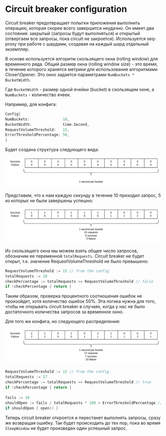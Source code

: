 # Circuit breaker configuration

Circuit breaker предотвращает попытки приложения выполнить операцию, которая скорее всего завершится неудачно. 
Он имеет два состояния: закрытый (запросы будут выполняться) и открытый (отвергаем все запросы, пока
circuit не закроется). Используется seq-proxy при работе с шардами, создавая на каждый шард отдельный экземпляр. 

В основе используется алгоритм скользящего окна (rolling window) для временного ряда.
Общий размер окна (rolling window size) - это время, в течение которого хранятся метрики
для использования алгоритмами Closer\Opener. Это окно задается параметрами `NumBuckets * BucketWidth`.

Где `BucketWidth` - размер одной ячейки (bucket) в скользящем окне, а `NumBuckets` - количество ячеек.

Например, для конфига:

```go
Config{
NumBuckets:               10,
BucketWidth:              time.Second,
RequestVolumeThreshold:   15,
ErrorThresholdPercentage: 50,
}
```

Будет создана структура следующего вида:

![img.png](1.png)

Представим, что к нам каждую секунду в течение 10 приходил запрос, 5 из которых не были завершены успешно:

![img_1.png](2.png)

Из скользящего окна мы можем взять общее число запросов, обозначим ее переменной `totalRequests`.
Circuit breaker не будет открыт, т.к. значение RequestVolumeThreshold не было превышено:

```go
RequestVolumeThreshold := 15 // from the config
totalRequests := 10
checkPercentage := totalRequests >= RequestVolumeThreshold // false
if !checkPercentage { return }
```

Таким образом, проверка процентного соотношения ошибок не произойдет, хотя количество ошибок 50%.
Эта логика нужна для того, чтобы не открывать circuit breaker в случаях, когда у нас не было достаточного
количества запросов за временное окно.

Для того же конфига, но следующего распределения:

![img.png](3.png)

```go
RequestVolumeThreshold := 15 // from the config
totalRequests := 17
checkPercentage := totalRequests >= RequestVolumeThreshold // true
if !checkPercentage { return }

fails := 10
shouldOpen := fails / totalRequests * 100 > ErrorThresholdPercentage // true
if shouldOpen { open() }
```

Теперь circuit breaker откроется и перестанет выполнять запросы, сразу же возвращая ошибку.
Так будет происходить до тех пор, пока во время `SleepWindow` не будет произведен один успешный запрос.
